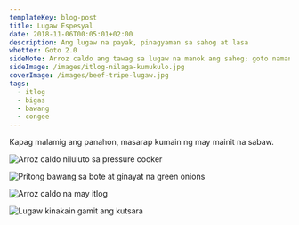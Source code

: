 ```yaml
---
templateKey: blog-post
title: Lugaw Espesyal
date: 2018-11-06T00:05:01+02:00
description: Ang lugaw na payak, pinagyaman sa sahog at lasa
whetter: Goto 2.0
sideNote: Arroz caldo ang tawag sa lugaw na manok ang sahog; goto naman ang tawag kapag bituka ang sahog ng lugaw. Espesyal ang anumang lugaw kapag may nilagang itlog.
sideImage: /images/itlog-nilaga-kumukulo.jpg
coverImage: /images/beef-tripe-lugaw.jpg
tags:
  - itlog
  - bigas
  - bawang
  - congee
---
```


Kapag malamig ang panahon, masarap kumain ng may mainit na sabaw. 

![Arroz caldo niluluto sa pressure cooker](/images/lugaw-pressurre-ccoker.jpg)

![Pritong bawang sa bote at ginayat na green onions](/images/fried-garlic-green-onions.jpg)

![Arroz caldo na may itlog](/images/lugaw-espesyal-itlog.jpg)

![Lugaw kinakain gamit ang kutsara](/images/lugaw-tripa-spoon.jpg)